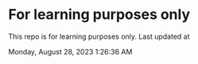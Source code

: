 # For learning purposes only
This repo is for learning purposes only.
Last updated at

Monday, August 28, 2023 1:26:36 AM

